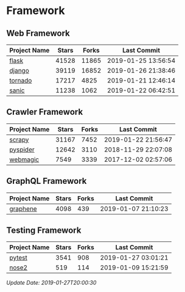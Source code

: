 # Framework

## Web Framework

| Project Name | Stars | Forks | Last Commit |
| ------------ | ----- | ----- | ----------- |
| [flask](https://github.com/pallets/flask) | 41528 | 11865 | 2019-01-25 13:56:54 |
| [django](https://github.com/django/django) | 39119 | 16852 | 2019-01-26 21:38:46 |
| [tornado](https://github.com/tornadoweb/tornado) | 17217 | 4825 | 2019-01-21 12:46:14 |
| [sanic](https://github.com/huge-success/sanic) | 11238 | 1062 | 2019-01-22 06:42:51 |

## Crawler Framework

| Project Name | Stars | Forks | Last Commit |
| ------------ | ----- | ----- | ----------- |
| [scrapy](https://github.com/scrapy/scrapy) | 31167 | 7452 | 2019-01-22 21:56:47 |
| [pyspider](https://github.com/binux/pyspider) | 12642 | 3110 | 2018-11-29 22:07:08 |
| [webmagic](https://github.com/code4craft/webmagic) | 7549 | 3339 | 2017-12-02 02:57:06 |

## GraphQL Framework

| Project Name | Stars | Forks | Last Commit |
| ------------ | ----- | ----- | ----------- |
| [graphene](https://github.com/graphql-python/graphene) | 4098 | 439 | 2019-01-07 21:10:23 |

## Testing Framework

| Project Name | Stars | Forks | Last Commit |
| ------------ | ----- | ----- | ----------- |
| [pytest](https://github.com/pytest-dev/pytest) | 3541 | 908 | 2019-01-27 03:01:21 |
| [nose2](https://github.com/nose-devs/nose2) | 519 | 114 | 2019-01-09 15:21:59 |

*Update Date: 2019-01-27T20:00:30*